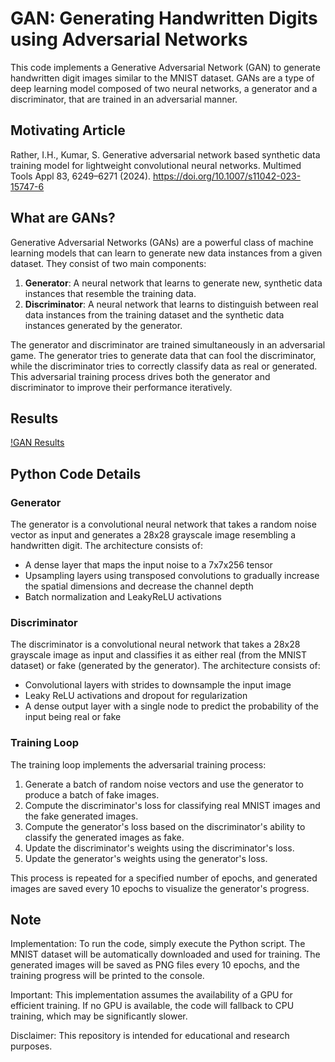 # GAN: Generating Handwritten Digits using Adversarial Networks

This code implements a Generative Adversarial Network (GAN) to generate handwritten digit images similar to the MNIST dataset. GANs are a type of deep learning model composed of two neural networks, a generator and a discriminator, that are trained in an adversarial manner.

## Motivating Article
Rather, I.H., Kumar, S. Generative adversarial network based synthetic data training model for lightweight convolutional neural networks. Multimed Tools Appl 83, 6249–6271 (2024). https://doi.org/10.1007/s11042-023-15747-6


## What are GANs?

Generative Adversarial Networks (GANs) are a powerful class of machine learning models that can learn to generate new data instances from a given dataset. They consist of two main components:

1. **Generator**: A neural network that learns to generate new, synthetic data instances that resemble the training data.
2. **Discriminator**: A neural network that learns to distinguish between real data instances from the training dataset and the synthetic data instances generated by the generator.

The generator and discriminator are trained simultaneously in an adversarial game. The generator tries to generate data that can fool the discriminator, while the discriminator tries to correctly classify data as real or generated. This adversarial training process drives both the generator and discriminator to improve their performance iteratively.

## Results
[!GAN Results](https://github.com/ericyoc/gan_mnist_gen_all_digits/blob/main/results.jpg)

## Python Code Details

### Generator

The generator is a convolutional neural network that takes a random noise vector as input and generates a 28x28 grayscale image resembling a handwritten digit. The architecture consists of:

- A dense layer that maps the input noise to a 7x7x256 tensor
- Upsampling layers using transposed convolutions to gradually increase the spatial dimensions and decrease the channel depth
- Batch normalization and LeakyReLU activations

### Discriminator

The discriminator is a convolutional neural network that takes a 28x28 grayscale image as input and classifies it as either real (from the MNIST dataset) or fake (generated by the generator). The architecture consists of:

- Convolutional layers with strides to downsample the input image
- Leaky ReLU activations and dropout for regularization
- A dense output layer with a single node to predict the probability of the input being real or fake

### Training Loop

The training loop implements the adversarial training process:

1. Generate a batch of random noise vectors and use the generator to produce a batch of fake images.
2. Compute the discriminator's loss for classifying real MNIST images and the fake generated images.
3. Compute the generator's loss based on the discriminator's ability to classify the generated images as fake.
4. Update the discriminator's weights using the discriminator's loss.
5. Update the generator's weights using the generator's loss.

This process is repeated for a specified number of epochs, and generated images are saved every 10 epochs to visualize the generator's progress.

## Note

Implementation: To run the code, simply execute the Python script. The MNIST dataset will be automatically downloaded and used for training. The generated images will be saved as PNG files every 10 epochs, and the training progress will be printed to the console.

Important: This implementation assumes the availability of a GPU for efficient training. If no GPU is available, the code will fallback to CPU training, which may be significantly slower.

Disclaimer: This repository is intended for educational and research purposes.
